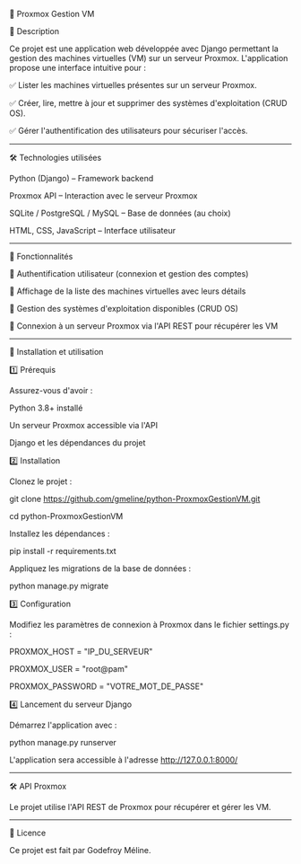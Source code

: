 📌 Proxmox Gestion VM

🚀 Description

Ce projet est une application web développée avec Django permettant la gestion des machines virtuelles (VM) sur un serveur Proxmox. L'application propose une interface intuitive pour :

✅ Lister les machines virtuelles présentes sur un serveur Proxmox.

✅ Créer, lire, mettre à jour et supprimer des systèmes d'exploitation (CRUD OS).

✅ Gérer l'authentification des utilisateurs pour sécuriser l'accès.

_____________
🛠️ Technologies utilisées

Python (Django) – Framework backend

Proxmox API – Interaction avec le serveur Proxmox

SQLite / PostgreSQL / MySQL – Base de données (au choix)

HTML, CSS, JavaScript – Interface utilisateur
_____________
📌 Fonctionnalités

🔹 Authentification utilisateur (connexion et gestion des comptes)

🔹 Affichage de la liste des machines virtuelles avec leurs détails

🔹 Gestion des systèmes d'exploitation disponibles (CRUD OS)

🔹 Connexion à un serveur Proxmox via l'API REST pour récupérer les VM
_____________
🚀 Installation et utilisation

1️⃣ Prérequis

Assurez-vous d'avoir :

Python 3.8+ installé

Un serveur Proxmox accessible via l'API

Django et les dépendances du projet

2️⃣ Installation

Clonez le projet :

git clone https://github.com/gmeline/python-ProxmoxGestionVM.git

cd python-ProxmoxGestionVM

Installez les dépendances :

pip install -r requirements.txt

Appliquez les migrations de la base de données :

python manage.py migrate

3️⃣ Configuration

Modifiez les paramètres de connexion à Proxmox dans le fichier settings.py :

PROXMOX_HOST = "IP_DU_SERVEUR"

PROXMOX_USER = "root@pam"

PROXMOX_PASSWORD = "VOTRE_MOT_DE_PASSE"

4️⃣ Lancement du serveur Django

Démarrez l'application avec :

python manage.py runserver

L'application sera accessible à l'adresse http://127.0.0.1:8000/
_____________
🛠️ API Proxmox

Le projet utilise l'API REST de Proxmox pour récupérer et gérer les VM.
_____________
📜 Licence

Ce projet est fait par Godefroy Méline.

